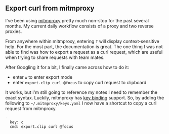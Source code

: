 ## Export curl from mitmproxy


I've been using [mitmproxy](https://mitmproxy.org/) pretty much non-stop for the
past several months. My current daily workflow consists of a proxy and two reverse
proxies.

From anywhere within mitmproxy, entering `?` will display context-sensitive help. For
the most part, the documentation is great. The one thing I was not able to find
was how to export a request as a curl request, which are useful when trying to share
requests with team mates.

After Googling it for a bit, I finally came across how to do it:

- enter `w` to enter export mode
- enter `export.clip curl @focus` to copy curl request to clipboard

It works, but I'm still going to reference my notes I need to remember the
exact syntax. Luckily, mitmproxy has [key binding](https://docs.mitmproxy.org/stable/tools-mitmproxy/)
support. So, by adding the following to `~/.mitmproxy/keys.yaml`
I now have a shortcut to copy a curl request from mitmproxy.

```
-
  key: c
  cmd: export.clip curl @focus
```

